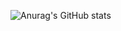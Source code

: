 ![Anurag's GitHub stats](https://github-readme-stats.vercel.app/api?username=bbOwOdd&show_icons=true&theme=jolly)
